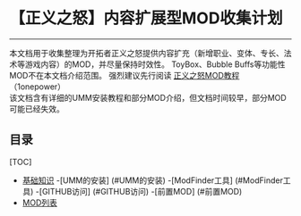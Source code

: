 # 【正义之怒】内容扩展型MOD收集计划
-------------------------------------------

本文档用于收集整理为开拓者正义之怒提供内容扩充（新增职业、变体、专长、法术等游戏内容）的MOD，并尽量保持时效性。
ToyBox、Bubble Buffs等功能性MOD不在本文档介绍范围。
强烈建议先行阅读
[正义之怒MOD教程](https://github.com/1onepower/KM-WotR_Modding_Wiki/blob/main/%E4%B8%AD%E6%96%87%E7%89%88.md) （1onepower）<br>
该文档含有详细的UMM安装教程和部分MOD介绍，但文档时间较早，部分MOD可能已经失效。

## 目录
[TOC]
- [基础知识](#前置安装)
 -[UMM的安装] (#UMM的安装)
 -[ModFinder工具] (#ModFinder工具)
 -[GITHUB访问] (#GITHUB访问)
 -[前置MOD] (#前置MOD)
- [MOD列表](#MOD列表)
